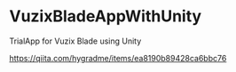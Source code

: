 # VuzixBladeAppWithUnity
TrialApp for Vuzix Blade using Unity

https://qiita.com/hygradme/items/ea8190b89428ca6bbc76
